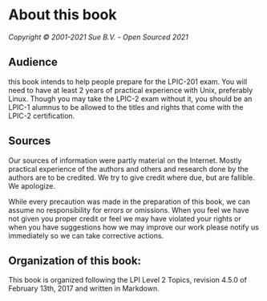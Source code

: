 #  About this book

_Copyright © 2001-2021 Sue B.V._  -  _Open Sourced 2021_

## Audience

this book intends to help people prepare for the LPIC-201 exam. You
will need to have at least 2 years of practical experience with Unix,
preferably Linux. Though you may take the LPIC-2 exam without it, you
should be an LPIC-1 alumnus to be allowed to the titles and rights
that come with the LPIC-2 certification.


## Sources

Our sources of information were partly material on the Internet.
Mostly practical experience of the authors and others and research
done by the authors are to be credited. We try to give credit where
due, but are fallible. We apologize.

While every precaution was made in the preparation of this book, we
can assume no responsibility for errors or omissions. When you feel we
have not given you proper credit or feel we may have violated your
rights or when you have suggestions how we may improve our work please
notify us immediately so we can take corrective actions.

## Organization of this book:

This book is organized following the LPI Level 2 Topics, revision
4.5.0 of February 13th, 2017 and written in Markdown.
